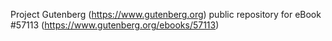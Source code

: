 Project Gutenberg (https://www.gutenberg.org) public repository for
eBook #57113 (https://www.gutenberg.org/ebooks/57113)
